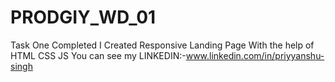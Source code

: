 # PRODGIY_WD_01
Task One Completed 
I Created Responsive Landing Page With the help of HTML CSS JS You can see my LINKEDIN:-www.linkedin.com/in/priyyanshu-singh
